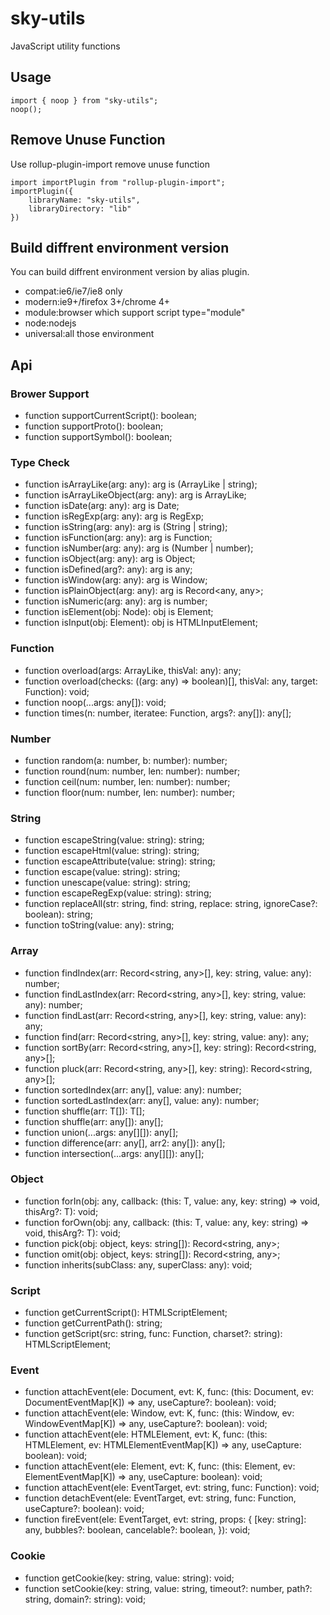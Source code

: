 # sky-utils

JavaScript utility functions

## Usage

```
import { noop } from "sky-utils";
noop();
```

## Remove Unuse Function

Use rollup-plugin-import remove unuse function

```
import importPlugin from "rollup-plugin-import";
importPlugin({
	libraryName: "sky-utils",
	libraryDirectory: "lib"
})
```

## Build diffrent environment version

You can build diffrent environment version by alias plugin.

- compat:ie6/ie7/ie8 only
- modern:ie9+/firefox 3+/chrome 4+
- module:browser which support script type="module"
- node:nodejs
- universal:all those environment

## Api

### Brower Support

- function supportCurrentScript(): boolean;
- function supportProto(): boolean;
- function supportSymbol(): boolean;

### Type Check

- function isArrayLike(arg: any): arg is (ArrayLike<any> | string);
- function isArrayLikeObject(arg: any): arg is ArrayLike<any>;
- function isDate(arg: any): arg is Date;
- function isRegExp(arg: any): arg is RegExp;
- function isString(arg: any): arg is (String | string);
- function isFunction(arg: any): arg is Function;
- function isNumber(arg: any): arg is (Number | number);
- function isObject(arg: any): arg is Object;
- function isDefined(arg?: any): arg is any;
- function isWindow(arg: any): arg is Window;
- function isPlainObject(arg: any): arg is Record<any, any>;
- function isNumeric(arg: any): arg is number;
- function isElement(obj: Node): obj is Element;
- function isInput(obj: Element): obj is HTMLInputElement;

### Function

- function overload(args: ArrayLike<any>, thisVal: any): any;
- function overload(checks: ((arg: any) => boolean)[], thisVal: any, target: Function): void;
- function noop(...args: any[]): void;
- function times(n: number, iteratee: Function, args?: any[]): any[];

### Number

- function random(a: number, b: number): number;
- function round(num: number, len: number): number;
- function ceil(num: number, len: number): number;
- function floor(num: number, len: number): number;

### String

- function escapeString(value: string): string;
- function escapeHtml(value: string): string;
- function escapeAttribute(value: string): string;
- function escape(value: string): string;
- function unescape(value: string): string;
- function escapeRegExp(value: string): string;
- function replaceAll(str: string, find: string, replace: string, ignoreCase?: boolean): string;
- function toString(value: any): string;

### Array

- function findIndex(arr: Record<string, any>[], key: string, value: any): number;
- function findLastIndex(arr: Record<string, any>[], key: string, value: any): number;
- function findLast(arr: Record<string, any>[], key: string, value: any): any;
- function find(arr: Record<string, any>[], key: string, value: any): any;
- function sortBy(arr: Record<string, any>[], key: string): Record<string, any>[];
- function pluck(arr: Record<string, any>[], key: string): Record<string, any>[];
- function sortedIndex(arr: any[], value: any): number;
- function sortedLastIndex(arr: any[], value: any): number;
- function shuffle<T>(arr: T[]): T[];
- function shuffle(arr: any[]): any[];
- function union(...args: any[][]): any[];
- function difference(arr: any[], arr2: any[]): any[];
- function intersection(...args: any[][]): any[];

### Object

- function forIn<T>(obj: any, callback: (this: T, value: any, key: string) => void, thisArg?: T): void;
- function forOwn<T>(obj: any, callback: (this: T, value: any, key: string) => void, thisArg?: T): void;
- function pick(obj: object, keys: string[]): Record<string, any>;
- function omit(obj: object, keys: string[]): Record<string, any>;
- function inherits(subClass: any, superClass: any): void;

### Script

- function getCurrentScript(): HTMLScriptElement;
- function getCurrentPath(): string;
- function getScript(src: string, func: Function, charset?: string): HTMLScriptElement;

### Event

- function attachEvent<K extends keyof DocumentEventMap>(ele: Document, evt: K, func: (this: Document, ev: DocumentEventMap[K]) => any, useCapture?: boolean): void;
- function attachEvent<K extends keyof WindowEventMap>(ele: Window, evt: K, func: (this: Window, ev: WindowEventMap[K]) => any, useCapture?: boolean): void;
- function attachEvent<K extends keyof HTMLElementEventMap>(ele: HTMLElement, evt: K, func: (this: HTMLElement, ev: HTMLElementEventMap[K]) => any, useCapture: boolean): void;
- function attachEvent<K extends keyof ElementEventMap>(ele: Element, evt: K, func: (this: Element, ev: ElementEventMap[K]) => any, useCapture: boolean): void;
- function attachEvent(ele: EventTarget, evt: string, func: Function): void;
- function detachEvent(ele: EventTarget, evt: string, func: Function, useCapture?: boolean): void;
- function fireEvent(ele: EventTarget, evt: string, props: {
		[key: string]: any,
		bubbles?: boolean,
		cancelable?: boolean,
	}): void;

### Cookie

- function getCookie(key: string, value: string): void;
- function setCookie(key: string, value: string, timeout?: number, path?: string, domain?: string): void;